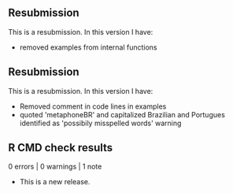 ## Resubmission
This is a resubmission. In this version I have:

* removed examples from internal functions

## Resubmission
This is a resubmission. In this version I have:

* Removed comment in code lines in examples
* quoted 'metaphoneBR' and capitalized Brazilian and Portugues identified as 'possibily misspelled words' warning

## R CMD check results

0 errors | 0 warnings | 1 note

* This is a new release.
